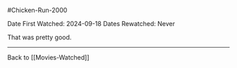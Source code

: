 #Chicken-Run-2000

Date First Watched:  2024-09-18
Dates Rewatched:  Never

That was pretty good.

---
Back to [[Movies-Watched]]